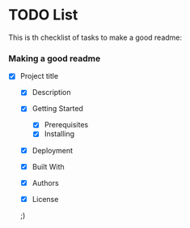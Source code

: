 # TODO List

This is th checklist of tasks to make a good readme:


### Making a good readme

- [x] Project title
  - [x] Description
  - [x] Getting Started
    - [x] Prerequisites
    - [x] Installing
  - [x] Deployment
  - [x] Built With
  - [x] Authors
  - [x] License
  
  
  ;)
